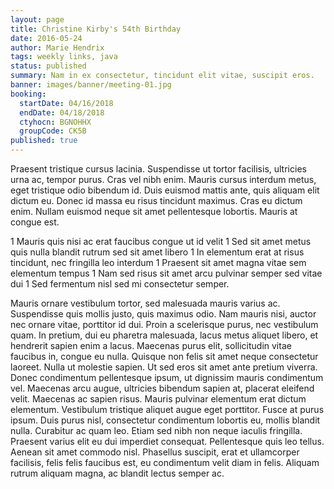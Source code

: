 ```yaml
---
layout: page
title: Christine Kirby's 54th Birthday
date: 2016-05-24
author: Marie Hendrix
tags: weekly links, java
status: published
summary: Nam in ex consectetur, tincidunt elit vitae, suscipit eros.
banner: images/banner/meeting-01.jpg
booking:
  startDate: 04/16/2018
  endDate: 04/18/2018
  ctyhocn: BGNOHHX
  groupCode: CK5B
published: true
---
```

Praesent tristique cursus lacinia. Suspendisse ut tortor facilisis, ultricies urna ac, tempor purus. Cras vel nibh enim. Mauris cursus interdum metus, eget tristique odio bibendum id. Duis euismod mattis ante, quis aliquam elit dictum eu. Donec id massa eu risus tincidunt maximus. Cras eu dictum enim. Nullam euismod neque sit amet pellentesque lobortis. Mauris at congue est.

1 Mauris quis nisi ac erat faucibus congue ut id velit
1 Sed sit amet metus quis nulla blandit rutrum sed sit amet libero
1 In elementum erat at risus tincidunt, nec fringilla leo interdum
1 Praesent sit amet magna vitae sem elementum tempus
1 Nam sed risus sit amet arcu pulvinar semper sed vitae dui
1 Sed fermentum nisl sed mi consectetur semper.

Mauris ornare vestibulum tortor, sed malesuada mauris varius ac. Suspendisse quis mollis justo, quis maximus odio. Nam mauris nisi, auctor nec ornare vitae, porttitor id dui. Proin a scelerisque purus, nec vestibulum quam. In pretium, dui eu pharetra malesuada, lacus metus aliquet libero, et hendrerit sapien enim a lacus. Maecenas purus elit, sollicitudin vitae faucibus in, congue eu nulla. Quisque non felis sit amet neque consectetur laoreet. Nulla ut molestie sapien. Ut sed eros sit amet ante pretium viverra.
Donec condimentum pellentesque ipsum, ut dignissim mauris condimentum vel. Maecenas arcu augue, ultricies bibendum sapien at, placerat eleifend velit. Maecenas ac sapien risus. Mauris pulvinar elementum erat dictum elementum. Vestibulum tristique aliquet augue eget porttitor. Fusce at purus ipsum. Duis purus nisl, consectetur condimentum lobortis eu, mollis blandit nulla. Curabitur ac quam leo. Etiam sed nibh non neque iaculis fringilla. Praesent varius elit eu dui imperdiet consequat. Pellentesque quis leo tellus. Aenean sit amet commodo nisl. Phasellus suscipit, erat et ullamcorper facilisis, felis felis faucibus est, eu condimentum velit diam in felis. Aliquam rutrum aliquam magna, ac blandit lectus semper ac.
